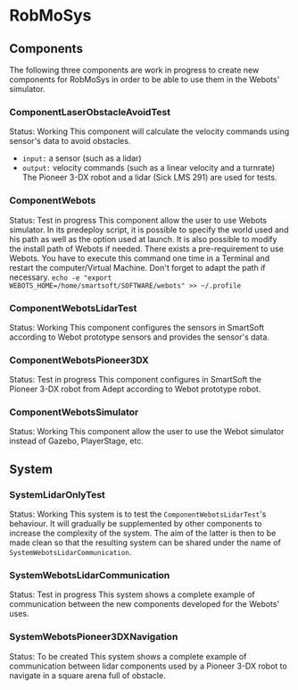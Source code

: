 # RobMoSys

## Components
The following three components are work in progress to create new components for RobMoSys in order to be able to use them in the Webots' simulator.

### ComponentLaserObstacleAvoidTest
Status: Working
This component will calculate the velocity commands using sensor's data to avoid obstacles.
* `input:` a sensor (such as a lidar)
* `output:` velocity commands (such as a linear velocity and a turnrate)
The Pioneer 3-DX robot and a lidar (Sick LMS 291) are used for tests.

### ComponentWebots
Status: Test in progress
This component allow the user to use Webots simulator. In its predeploy script, it is possible to specify the world used and his path as well as the option used at launch. It is also possible to modify the install path of Webots if needed. There exists a pre-requirement to use Webots. You have to execute this command one time in a Terminal and restart the computer/Virtual Machine. Don't forget to adapt the path if necessary.
`echo -e "export WEBOTS_HOME=/home/smartsoft/SOFTWARE/webots" >> ~/.profile`

### ComponentWebotsLidarTest
Status: Working
This component configures the sensors in SmartSoft according to Webot prototype sensors and provides the sensor's data.

### ComponentWebotsPioneer3DX
Status: Test in progress
This component configures in SmartSoft the Pioneer 3-DX robot from Adept according to Webot prototype robot.

### ComponentWebotsSimulator
Status: Working
This component allow the user to use the Webot simulator instead of Gazebo, PlayerStage, etc.



## System

### SystemLidarOnlyTest
Status: Working
This system is to test the `ComponentWebotsLidarTest`'s behaviour.
It will gradually be supplemented by other components to increase the complexity of the system.
The aim of the latter is then to be made clean so that the resulting system can be shared under the name of `SystemWebotsLidarCommunication`.

### SystemWebotsLidarCommunication
Status: Test in progress
This system shows a complete example of communication between the new components developed for the Webots' uses.

### SystemWebotsPioneer3DXNavigation
Status: To be created
This system shows a complete example of communication between lidar components used by a Pioneer 3-DX robot to navigate in a square arena full of obstacle.
